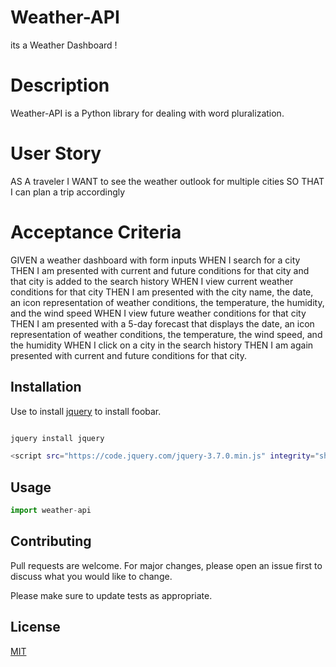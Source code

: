 # Weather-API
its a Weather Dashboard !

# Description

Weather-API is a Python library for dealing with word pluralization.

# User Story

AS A traveler
I WANT to see the weather outlook for multiple cities
SO THAT I can plan a trip accordingly

# Acceptance Criteria

GIVEN a weather dashboard with form inputs
WHEN I search for a city
THEN I am presented with current and future conditions for that city and that city is added to the search history
WHEN I view current weather conditions for that city
THEN I am presented with the city name, the date, an icon representation of weather conditions, the temperature, the humidity, and the wind speed
WHEN I view future weather conditions for that city
THEN I am presented with a 5-day forecast that displays the date, an icon representation of weather conditions, the temperature, the wind speed, and the humidity
WHEN I click on a city in the search history
THEN I am again presented with current and future conditions for that city.

## Installation

Use to install  [jquery](https://releases.jquery.com/) to install foobar.

```bash

jquery install jquery

<script src="https://code.jquery.com/jquery-3.7.0.min.js" integrity="sha256-2Pmvv0kuTBOenSvLm6bvfBSSHrUJ+3A7x6P5Ebd07/g=" crossorigin="anonymous"></script>

```

## Usage

```javascript 
import weather-api


```

## Contributing

Pull requests are welcome. For major changes, please open an issue first
to discuss what you would like to change.

Please make sure to update tests as appropriate.

## License

[MIT](./LICENSE)